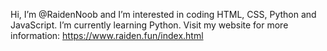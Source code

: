 Hi, I’m @RaidenNoob and I’m interested in coding HTML, CSS, Python and JavaScript. I’m currently learning Python. Visit my website for more information: https://www.raiden.fun/index.html

<!---
RaidenNoob/RaidenNoob is a ✨ special ✨ repository because its `README.md` (this file) appears on your GitHub profile.
You can click the Preview link to take a look at your changes.
--->
